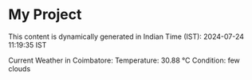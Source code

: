 # My Project

This content is dynamically generated in Indian Time (IST): 2024-07-24 11:19:35 IST


Current Weather in Coimbatore:
Temperature: 30.88 °C
Condition: few clouds
